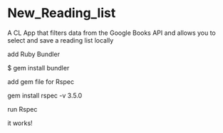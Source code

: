 # New_Reading_list
A CL App that filters data from the Google Books API and allows you to select and save a reading list locally


add Ruby Bundler

$ gem install bundler

add gem file for Rspec

gem install rspec -v 3.5.0

run Rspec

it works!
